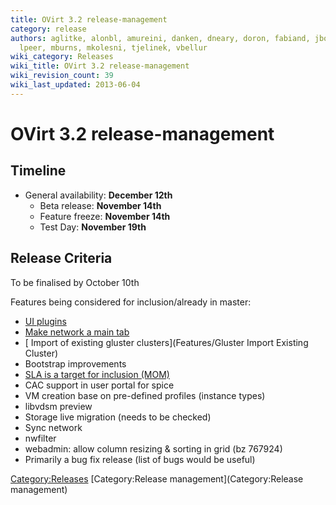 ```yaml
---
title: OVirt 3.2 release-management
category: release
authors: aglitke, alonbl, amureini, danken, dneary, doron, fabiand, jboggs, liran.zelkha,
  lpeer, mburns, mkolesni, tjelinek, vbellur
wiki_category: Releases
wiki_title: OVirt 3.2 release-management
wiki_revision_count: 39
wiki_last_updated: 2013-06-04
---
```


# OVirt 3.2 release-management

## Timeline

*   General availability: **December 12th**
    -   Beta release: **November 14th**
    -   Feature freeze: **November 14th**
    -   Test Day: **November 19th**

## Release Criteria

To be finalised by October 10th

Features being considered for inclusion/already in master:

*   [ UI plugins](Features/UIPlugins)
*   [ Make network a main tab](Feature/NetworkMainTab)
*   [ Import of existing gluster clusters](Features/Gluster Import Existing Cluster)
*   Bootstrap improvements
*   [ SLA is a target for inclusion (MOM)](Features/MomIntegration)
*   CAC support in user portal for spice
*   VM creation base on pre-defined profiles (instance types)
*   libvdsm preview
*   Storage live migration (needs to be checked)
*   Sync network
*   nwfilter
*   webadmin: allow column resizing & sorting in grid (bz 767924)
*   Primarily a bug fix release (list of bugs would be useful)

<Category:Releases> [Category:Release management](Category:Release management)
